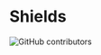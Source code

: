# Shields
![GitHub contributors](https://img.shields.io/github/contributors/Ruairi-azyra/Shields?color=%2353f950&logo=GitHub)

